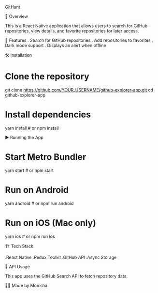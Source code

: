 GitHunt 

🚀 Overview

This is a React Native application that allows users to search for GitHub repositories, view details, and favorite repositories for later access.

📌 Features
. Search for GitHub repositories
. Add repositories to favorites
. Dark mode support
. Displays an alert when offline

🛠️ Installation

# Clone the repository
git clone https://github.com/YOUR_USERNAME/github-explorer-app.git
cd github-explorer-app

# Install dependencies
yarn install  # or npm install

▶️ Running the App

# Start Metro Bundler
yarn start  # or npm start

# Run on Android
yarn android  # or npm run android

# Run on iOS (Mac only)
yarn ios  # or npm run ios

🏗️ Tech Stack

.React Native
.Redux Toolkit
.GitHub API
.Async Storage

📄 API Usage

This app uses the GitHub Search API to fetch repository data.

👨‍💻 Made by Monisha


